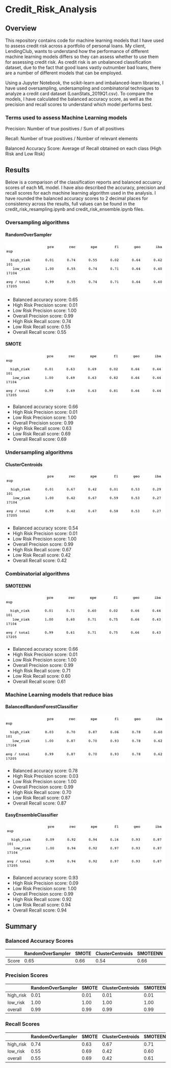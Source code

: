 # Credit_Risk_Analysis
## Overview
This repository contains code for machine learning models that I have used to assess credit risk across a portfolio of personal loans. My client, LendingClub, wants to understand how the performance of different machine learning models differs so they can assess whether to use them for assessing credit risk. As credit risk is an unbalanced classification dataset, due to the fact that good loans vastly outnumber bad loans, there are a number of different models that can be employed. 

Using a Jupyter Notebook, the scikit-learn and imbalanced-learn libraries, I have used oversampling, undersampling and combinatorial techniques to analyze a credit card dataset (LoanStats_2019Q1.csv). To compare the models, I have calculated the balanced accuracy score, as well as the precision and recall scores to understand which model performs best. 

### Terms used to assess Machine Learning models
Precision: Number of true positives / Sum of all positives

Recall: Number of true positives / Number of relevant elements

Balanced Accuracy Score: Average of Recall obtained on each class (High Risk and Low Risk)

## Results
Below is a comparison of the classification reports and balanced accuarcy scores of each ML model. I have also described the accuracy, precision and recall scores for each machine learning algorithm used in the analysis. I have rounded the balanced accuracy scores to 2 decimal places for consistency across the results, full values can be found in the credit_risk_resampling.ipynb and credit_risk_ensemble.ipynb files. 

### Oversampling algorithms
#### RandomOverSampler
![RandomOverSampler](https://github.com/luke-c-newell/Credit_Risk_Analysis/blob/main/images/RandomOverSampler.png "RandomOverSampler.png")

- Balanced accuracy score: 0.65
- High Risk Precision score: 0.01
- Low Risk Precision score: 1.00
- Overall Precision score: 0.99
- High Risk Recall score: 0.74
- Low Risk Recall score: 0.55
- Overall Recall score: 0.55

#### SMOTE
![SMOTE](https://github.com/luke-c-newell/Credit_Risk_Analysis/blob/main/images/SMOTE.png "SMOTE.png")

- Balanced accuracy score: 0.66
- High Risk Precision score: 0.01
- Low Risk Precision score: 1.00
- Overall Precision score: 0.99
- High Risk Recall score: 0.63
- Low Risk Recall score: 0.69
- Overall Recall score: 0.69

### Undersampling algorithms
#### ClusterCentroids
![ClusterCentroids](https://github.com/luke-c-newell/Credit_Risk_Analysis/blob/main/images/ClusterCentroids.png "ClusterCentroids.png")

- Balanced accuracy score: 0.54
- High Risk Precision score: 0.01
- Low Risk Precision score: 1.00
- Overall Precision score: 0.99
- High Risk Recall score: 0.67
- Low Risk Recall score: 0.42
- Overall Recall score: 0.42

### Combinatorial algorithms
#### SMOTEENN
![SMOTEENN](https://github.com/luke-c-newell/Credit_Risk_Analysis/blob/main/images/SMOTEENN.png "SMOTEENN.png")

- Balanced accuracy score: 0.66
- High Risk Precision score: 0.01
- Low Risk Precision score: 1.00
- Overall Precision score: 0.99
- High Risk Recall score: 0.71
- Low Risk Recall score: 0.60
- Overall Recall score: 0.61

### Machine Learning models that reduce bias
#### BalancedRandomForestClassifier
![BalancedRandomForestClassifier](https://github.com/luke-c-newell/Credit_Risk_Analysis/blob/main/images/BalancedRandomForestClassifier.png "BalancedRandomForestClassifier.png")

- Balanced accuracy score: 0.78
- High Risk Precision score: 0.03
- Low Risk Precision score: 1.00
- Overall Precision score: 0.99
- High Risk Recall score: 0.70
- Low Risk Recall score: 0.87
- Overall Recall score: 0.87

#### EasyEnsembleClassifier
![EasyEnsembleClassifier](https://github.com/luke-c-newell/Credit_Risk_Analysis/blob/main/images/EasyEnsembleClassifier.png "EasyEnsembleClassifier.png")

- Balanced accuracy score: 0.93
- High Risk Precision score: 0.09
- Low Risk Precision score: 1.00
- Overall Precision score: 0.99
- High Risk Recall score: 0.92
- Low Risk Recall score: 0.94
- Overall Recall score: 0.94

## Summary
### Balanced Accuracy Scores
|	|RandomOverSampler|SMOTE|ClusterCentroids|SMOTEENN|BalancedRandomForestClassifier|EasyEnsembleClassifier|
|------|-----|------|-------|-------|-------|-------|
|Score|0.65|0.66|0.54|0.66|0.78|0.93|

### Precision Scores
|	|RandomOverSampler|SMOTE|ClusterCentroids|SMOTEENN|BalancedRandomForestClassifier|EasyEnsembleClassifier|
|------|-----|------|-------|-------|-------|-------|
|high_risk|0.01|0.01|0.01|0.01|0.03|0.09|
|low_risk|1.00|1.00|1.00|1.00|1.00|1.00|
|overall|0.99|0.99|0.99|0.99|0.99|0.99|

### Recall Scores
|	|RandomOverSampler|SMOTE|ClusterCentroids|SMOTEENN|BalancedRandomForestClassifier|EasyEnsembleClassifier|
|------|-----|------|-------|-------|-------|-------|
|high_risk|0.74|0.63|0.67|0.71|0.70|0.92|
|low_risk|0.55|0.69|0.42|0.60|0.87|0.94|
|overall|0.55|0.69|0.42|0.61|0.87|0.94|
